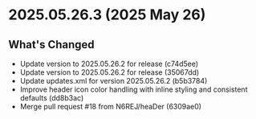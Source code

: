 # 2025.05.26.3 (2025 May 26)

## What's Changed

* Update version to 2025.05.26.2 for release (c74d5ee)
* Update version to 2025.05.26.2 for release (35067dd)
* Update updates.xml for version 2025.05.26.2 (b5b3784)
* Improve header icon color handling with inline styling and consistent defaults (dd8b3ac)
* Merge pull request #18 from N6REJ/heaDer (6309ae0)

